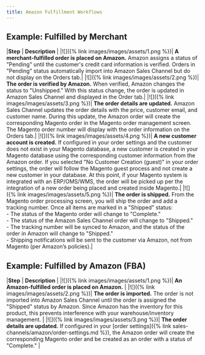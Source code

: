 ```yaml
---
title: Amazon Fulfillment Workflows
---
```



## Example: Fulfilled by Merchant

|**Step** | **Description** |
|![]({% link images/images/assets/1.png %})| **A merchant-fulfilled order is placed on Amazon.** Amazon assigns a status of "Pending" until the customer's credit card information is verified. Orders in "Pending" status automatically import into Amazon Sales Channel but do not display on the Orders tab.|
|![]({% link images/images/assets/2.png %})| **The order is verified by Amazon.** When verified, Amazon changes the status to "Unshipped." With this status change, the order is updated in Amazon Sales Channel and displayed in the Order tab.|
|![]({% link images/images/assets/3.png %})| **The order details are updated.** Amazon Sales Channel updates the order details with the price, customer email, and customer name. During this update, the Amazon order will create the corresponding Magento order in the Magento order management screen. The Magento order number will display with the order information on the Orders tab.|
|![]({% link images/images/assets/4.png %})| **A new customer account is created.** If configured in your order settings and the customer does not exist in your Magento database, a new customer is created in your Magento database using the corresponding customer information from the Amazon order. If you selected "No Customer Creation (guest)" in your order settings, the order will follow the Magento guest process and not create a new customer in your database. At this point, if your Magento system is integrated with an ERP/OMS/WMS, the order will be picked up per the integration of a new order being placed and created inside Magento.|
|![]({% link images/images/assets/5.png %})| **The order is shipped.** From the Magento order processing screen, you will ship the order and add a tracking number. Once all items are marked in a "Shipped" status:<br/>- The status of the Magento order will change to "Complete."<br/>- The status of the Amazon Sales Channel order will change to "Shipped."<br/>- The tracking number will be synced to Amazon, and the status of the order in Amazon will change to "Shipped."<br/>- Shipping notifications will be sent to the customer via Amazon, not from Magento (per Amazon’s policies).|

## Example: Fulfilled by Amazon (FBA) 

|**Step** | **Description** |
|![]({% link images/images/assets/1.png %})| **An Amazon-fulfilled order is placed on Amazon.** |
|![]({% link images/images/assets/2.png %})| **The order is imported.** The order is not imported into Amazon Sales Channel until the order is assigned the "Shipped" status by Amazon. Since Amazon has the inventory for this product, this prevents interference with your warehouse/inventory management. |
|![]({% link images/images/assets/3.png %})| **The order details are updated.** If configured in your [order settings]({% link sales-channels/amazon/order-settings.md %}), the Amazon order will create the corresponding Magento order and be created as an order with a status of "Complete." |
